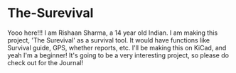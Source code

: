 # The-Surevival
Yooo here!!! I am Rishaan Sharma, a 14 year old Indian. I am making this project, 'The Surevival' as a survival tool. It would have functions like Survival guide, GPS, whether reports, etc. I'll be making this on KiCad, and yeah I'm a beginner! It's going to be a very interesting project, so please do check out for the Journal!
